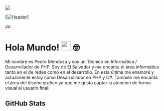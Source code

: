 <img src="https://raw.githubusercontent.com/PedruxMendoza/PedruxMendoza/master/Banner.gif">

[![Header](https://raw.githubusercontent.com/PedruxMendoza/PedruxMendoza/master/Banner.gif "Header")]

##<h1 align='left'> Hola Mundo!  <img src="https://raw.githubusercontent.com/MartinHeinz/MartinHeinz/master/wave.gif" width="30px"> :nerd_face: </h1>
Mi nombre es Pedro Mendoza y soy un Técnico en Informática / Desarrollador de PHP. Soy de El Salvador y me encanta el área informática tanto en el de redes como en el desarrollo. En esta última me enamoré y actualmente estoy como Desarrollador en PHP y C#. Tambien me encanta el área del diseño grafico ya que me gusta captar la atencion de forma visual al usuario final.

## GitHub Stats

<!--
**PedruxMendoza/PedruxMendoza** is a ✨ _special_ ✨ repository because its `README.md` (this file) appears on your GitHub profile.

Here are some ideas to get you started:

- 🔭 I’m currently working on ...
- 🌱 I’m currently learning ...
- 👯 I’m looking to collaborate on ...
- 🤔 I’m looking for help with ...
- 💬 Ask me about ...
- 📫 How to reach me: ...
- 😄 Pronouns: ...
- ⚡ Fun fact: ...
-->
